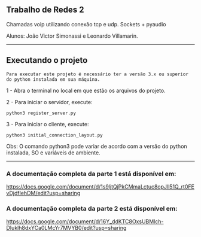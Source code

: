 ## Trabalho de Redes 2

Chamadas voip utilizando conexão tcp e udp.
Sockets + pyaudio 

Alunos: João Victor Simonassi e Leonardo Villamarin.

<hr/>

## Executando o projeto

	Para executar este projeto é necessário ter a versão 3.x ou superior do python instalada em sua máquina.

1 - Abra o terminal no local em que estão os arquivos do projeto.

2 - Para iniciar o servidor, execute:

	python3 register_server.py

3 - Para iniciar o cliente, execute:

	python3 initial_connection_layout.py

Obs: O comando python3 pode variar de acordo com a versão do python instalada, SO e variáveis de ambiente.
<hr/>

### A documentação completa da parte 1 está disponível em:

https://docs.google.com/document/d/1s9ljtQjPkCMmaLctuc8opJll51Q_rt0FEvDjdfIehDM/edit?usp=sharing

### A documentação completa da parte 2 está disponível em:

https://docs.google.com/document/d/16Y_ddKTC8OxsUBMlch-DIuklh8dxYCa0LMcYr7MVYB0/edit?usp=sharing
